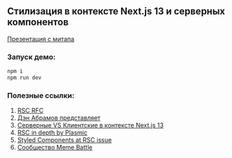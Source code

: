 ## Стилизация в контексте Next.js 13 и серверных компонентов

[Презентация с митапа](https://docs.google.com/presentation/d/1dyGUIkMhp3mA2XV_2Aur8Rf8qWZIHlyOTkqyYyc4D70/edit?usp=sharing)

### Запуск демо:
```bash
npm i
npm run dev
```

### Полезные ссылки:

1)  [RSC RFC](https://github.com/reactjs/rfcs/blob/main/text/0188-server-components.md)
2) [Дэн Абрамов представляет](https://react.dev/blog/2020/12/21/data-fetching-with-react-server-components)
3) [Серверные VS Клиентские в контексте Next.js 13](https://beta.nextjs.org/docs/rendering/server-and-client-components#sharing-data-between-server-components)
4) [RSC in depth by Plasmic](https://www.plasmic.app/blog/how-react-server-components-work)
5) [Styled Components at RSC issue](https://github.com/facebook/react/issues/23126)
6) [Сообщество Meme Battle](https://github.com/MemeBattle)